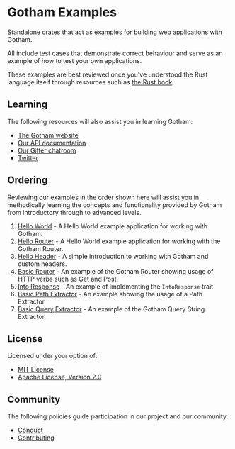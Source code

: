 # Gotham Examples

Standalone crates that act as examples for building web applications with Gotham.

All include test cases that demonstrate correct behaviour and serve as an example of
how to test your own applications.

These examples are best reviewed once you've understood the Rust language itself through resources
such as [the Rust book](https://doc.rust-lang.org/book/second-edition/).

## Learning

The following resources will also assist you in learning Gotham:

* [The Gotham website](https://gotham.rs)
* [Our API documentation](https://docs.rs/gotham/)
* [Our Gitter chatroom](https://gitter.im/gotham-rs/gotham)
* [Twitter](https://twitter.com/gotham_rs)

## Ordering

Reviewing our examples in the order shown here will assist you in methodically learning the
concepts and functionality provided by Gotham from introductory through to advanced levels.

1. [Hello World](hello_world) - A Hello World example application for working with Gotham.
1. [Hello Router](hello_router) - A Hello World example application for working with the Gotham Router.
1. [Hello Header](hello_header) - A simple introduction to working with Gotham and custom headers.
1. [Basic Router](basic_router) - An example of the Gotham Router showing usage of HTTP verbs such as Get and Post.
1. [Into Response](basic_into_response) - An example of implementing the `IntoResponse` trait
1. [Basic Path Extractor](basic_path_extractor) - An example showing the usage of a Path Extractor
1. [Basic Query Extractor](basic_query_extractor) - An example of the Gotham Query String Extractor.


## License

Licensed under your option of:

* [MIT License](../LICENSE-MIT)
* [Apache License, Version 2.0](../LICENSE-APACHE)

## Community

The following policies guide participation in our project and our community:

* [Conduct](../../CONDUCT.md)
* [Contributing](../../CONTRIBUTING.md)
